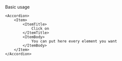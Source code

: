 Basic usage

    <Accordion>
        <Item>
            <ItemTitle>
                Click on            
            </ItemTitle>
            <ItemBody>
                You can put here every element you want
            </ItemBody>
        </Item>    
    </Accordion>


